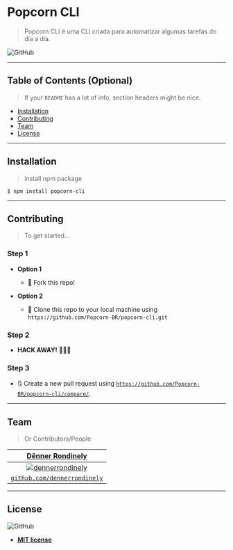 # Popcorn CLI

> Popcorn CLI é uma CLI criada para automatizar algumas tarefas do dia a dia.


![GitHub](https://img.shields.io/github/license/Popcorn-BR/popcorn-cli)

---

## Table of Contents (Optional)

> If your `README` has a lot of info, section headers might be nice.

- [Installation](#installation)
- [Contributing](#contributing)
- [Team](#team)
- [License](#license)

---

## Installation

> install npm package

```shell
$ npm install popcorn-cli
```

---

## Contributing

> To get started...

### Step 1

- **Option 1**
    - 🍴 Fork this repo!

- **Option 2**
    - 👯 Clone this repo to your local machine using `https://github.com/Popcorn-BR/popcorn-cli.git`

### Step 2

- **HACK AWAY!** 🔨🔨🔨

### Step 3

- 🔃 Create a new pull request using <a href="https://github.com/Popcorn-BR/popcorn-cli/compare/" target="_blank">`https://github.com/Popcorn-BR/popcorn-cli/compare/`</a>.

---

## Team

> Or Contributors/People

| <a href="https://dennerrondinely.com" target="_blank">**Dênner Rondinely**</a> 
| :---: |
| [![dennerrondinely](https://avatars1.githubusercontent.com/u/14242874?s=200&u=bb7141e15c2ce0a34e2ca36ff4398eb774f4c99d&v=4)](https://dennerrondinely.com)
| <a href="http://github.com/dennerrondinely" target="_blank">`github.com/dennerrondinely`</a> 


---

## License

![GitHub](https://img.shields.io/github/license/Popcorn-BR/popcorn-cli)

- **[MIT license](https://github.com/Popcorn-BR/popcorn-cli/blob/master/LICENSE)**